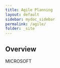 ```yaml
---
title: Agile Planning
layout: default
sidebar: mydoc_sidebar
permalink: /agile/
folder: _site
---
```


## Overview

MICROSOFT